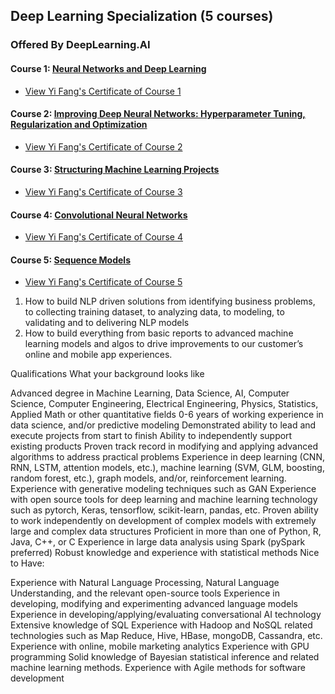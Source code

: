 ## Deep Learning Specialization (5 courses)
### Offered By DeepLearning.AI

#### Course 1: [Neural Networks and Deep Learning](https://www.coursera.org/learn/neural-networks-deep-learning?specialization=deep-learning)
* [View Yi Fang's Certificate of Course 1](https://coursera.org/share/9198bf9e5641668612752b5cd17be8a2)
#### Course 2: [Improving Deep Neural Networks: Hyperparameter Tuning, Regularization and Optimization](https://www.coursera.org/learn/deep-neural-network?specialization=deep-learning)
* [View Yi Fang's Certificate of Course 2](https://coursera.org/share/29cb8758fa5da57d4c1c1237f9736e88)
#### Course 3: [Structuring Machine Learning Projects](https://www.coursera.org/learn/machine-learning-projects?specialization=deep-learning)
* [View Yi Fang's Certificate of Course 3](https://coursera.org/share/bd82c3c6bad9e1384ff989145c400931)
#### Course 4: [Convolutional Neural Networks](https://www.coursera.org/learn/convolutional-neural-networks?specialization=deep-learning)
* [View Yi Fang's Certificate of Course 4]()
#### Course 5: [Sequence Models](https://www.coursera.org/learn/nlp-sequence-models?specialization=deep-learning)
* [View Yi Fang's Certificate of Course 5]()

1. How to build NLP driven solutions from identifying business problems, to collecting training dataset, to analyzing data, to modeling, to validating and to delivering NLP models
2. How to build everything from basic reports to advanced machine learning models and algos to drive improvements to our customer’s online and mobile app experiences.













Qualifications
What your background looks like

Advanced degree in Machine Learning, Data Science, AI, Computer Science, Computer Engineering, Electrical Engineering, Physics, Statistics, Applied Math or other quantitative fields
0-6 years of working experience in data science, and/or predictive modeling
Demonstrated ability to lead and execute projects from start to finish
Ability to independently support existing products
Proven track record in modifying and applying advanced algorithms to address practical problems
Experience in deep learning (CNN, RNN, LSTM, attention models, etc.), machine learning (SVM, GLM, boosting, random forest, etc.), graph models, and/or, reinforcement learning.
Experience with generative modeling techniques such as GAN
Experience with open source tools for deep learning and machine learning technology such as pytorch, Keras, tensorflow, scikit-learn, pandas, etc.
Proven ability to work independently on development of complex models with extremely large and complex data structures
Proficient in more than one of Python, R, Java, C++, or C
Experience in large data analysis using Spark (pySpark preferred)
Robust knowledge and experience with statistical methods
Nice to Have:

Experience with Natural Language Processing, Natural Language Understanding, and the relevant open-source tools
Experience in developing, modifying and experimenting advanced language models
Experience in developing/applying/evaluating conversational AI technology
Extensive knowledge of SQL
Experience with Hadoop and NoSQL related technologies such as Map Reduce, Hive, HBase, mongoDB, Cassandra, etc.
Experience with online, mobile marketing analytics
Experience with GPU programming
Solid knowledge of Bayesian statistical inference and related machine learning methods.
Experience with Agile methods for software development
